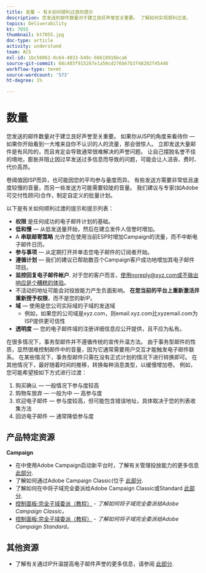 ```yaml
---
title: 音量 — 有关如何顺利过渡的提示
description: 您发送的邮件数量对于建立良好声誉至关重要。 了解如何实现顺利过渡。
topics: Deliverability
kt: 7055
thumbnail: kt7055.jpg
doc-type: article
activity: understand
team: ACS
exl-id: 1bc56061-0c64-4033-b49c-66618916bca6
source-git-commit: 68c403f915287e1a50cd276b67b3f48202f45446
workflow-type: tm+mt
source-wordcount: '573'
ht-degree: 1%

---
```


# 数量

您发送的邮件数量对于建立良好声誉至关重要。 如果你从ISP的角度来看待你 — 如果你开始看到一大堆来自你不认识的人的流量，那会很惊人。 立即发送大量邮件是有风险的，而且肯定会导致通常很难解决的声誉问题。 让自己摆脱名誉不佳的境地，膨胀并阻止因过早发送过多信息而导致的问题，可能会让人沮丧、费时、代价高昂。

卷阈值因ISP而异，也可能因您的平均参与量度而异。 有些发送方需要非常低且速度较慢的音量，而另一些发送方可能需要较陡的音量。 我们建议与专家(如Adobe可交付性顾问)合作，制定自定义的批量计划。

以下是有关如何顺利过渡的提示和提示列表：

* **权限** 是任何成功的电子邮件计划的基础。
* **低和慢**  — 从低发送量开始，然后在建立发件人信誉时增加。
* A **串联邮寄策略** 允许您在使用当前ESP时增加Campaign的流量，而不中断电子邮件日历。
* **参与事项**  — 从定期打开并单击您电子邮件的订阅者开始。
* **遵循计划**  — 我们的建议已帮助数百个Campaign客户成功地增加其电子邮件项目。
* **监控回复电子邮件帐户**. 对于您的客户而言，使用noreply@xyz.com或不做出响应是个糟糕的体验。
* 不活动的地址可能会对投放能力产生负面影响。 **在您当前的平台上重新激活并重新授予权限**，而不是您的新IP。
* **域**  — 使用是您公司实际域的子域的发送域
   * 例如，如果您的公司域是xyz.com，则email.xyz.com比xyzemail.com为ISP提供更可信性
* **透明度**  — 您的电子邮件域的注册详细信息应公开提供，且不应为私有。

在很多情况下，事务型邮件并不遵循传统的宣传升温方法。 由于事务型邮件的性质，显然很难控制邮件中的音量，因为它通常需要用户交互才能触发电子邮件联系。 在某些情况下，事务型邮件只需在没有正式计划的情况下进行转换即可。 在其他情况下，最好随着时间的推移，转换每种消息类型，以缓慢增加卷。 例如，您可能希望按如下方式进行过渡：

1. 购买确认 — 一般情况下参与度较高
2. 购物车放弃 — 一般为中 — 高参与度
3. 欢迎电子邮件 — 参与度较高，但可能包含错误地址，具体取决于您的列表收集方法
4. 回访电子邮件 — 通常降低参与度

## 产品特定资源

**Campaign**

* 在中使用Adobe Campaign启动新平台时，了解有关管理投放能力的更多信息 [此部分](/help/additional-resources/ac-starting-new-platform.md).
* 了解如何通过Adobe Campaign Classic(位于 [此部分](https://experienceleague.adobe.com/docs/campaign-classic/using/sending-messages/key-steps-when-creating-a-delivery/steps-sending-the-delivery.html#sending-using-multiple-waves).
* 了解如何在中将子域完全委派给Adobe Campaign Classic或Standard [此部分](/help/additional-resources/ac-domain-name-setup.md).
* [控制面板:完全子域委派（教程）](https://experienceleague.adobe.com/docs/campaign-classic-learn/control-panel/subdomains-and-certificates/subdomain-delegation.html) - *了解如何将子域完全委派给Adobe Campaign Classic。*
* [控制面板:完全子域委派（教程）](https://experienceleague.adobe.com/docs/campaign-standard-learn/control-panel/subdomains-and-certificates/subdomain-delegation.html) - *了解如何将子域完全委派给Adobe Campaign Standard。*

## 其他资源

* 了解有关通过IP升温提高电子邮件声誉的更多信息，请参阅 [此部分](/help/additional-resources/increase-reputation-with-ip-warming.md).
